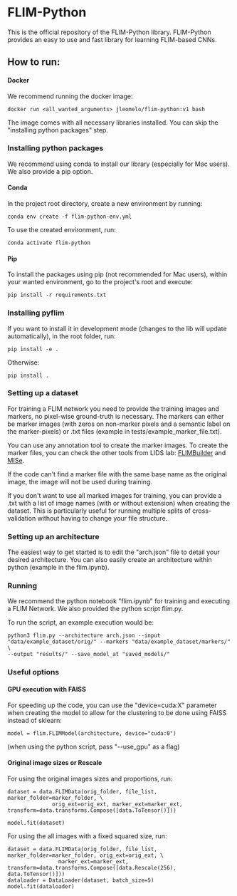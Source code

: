 # FLIM-Python

This is the official repository of the FLIM-Python library. FLIM-Python provides an easy to use and fast library for learning FLIM-based CNNs.

## How to run:
#### Docker
We recommend running the docker image:

```
docker run <all_wanted_arguments> jleomelo/flim-python:v1 bash
```
The image comes with all necessary libraries installed. You can skip the "installing python packages" step.

### Installing python packages
We recommend using conda to install our library (especially for Mac users). We also provide a pip option.
#### Conda
In the project root directory, create a new environment by running:
```
conda env create -f flim-python-env.yml
```

To use the created environment, run:
```
conda activate flim-python
```

#### Pip
To install the packages using pip (not recommended for Mac users), within your wanted environment, go to the project's root and execute:
```
pip install -r requirements.txt
```


### Installing pyflim
If you want to install it in development mode (changes to the lib will update automatically), in the root folder, run:

```
pip install -e .
```

Otherwise:
```
pip install .
```

### Setting up a dataset
For training a FLIM network you need to provide the training images and markers, no pixel-wise ground-truth is necessary. The markers can either be marker images (with zeros on non-marker pixels and a semantic label on the marker-pixels) or .txt files (example in tests/example_marker_file.txt).

You can use any annotation tool to create the marker images. To create the marker files, you can check the other tools from LIDS lab: [FLIMBuilder](https://github.com/LIDS-UNICAMP/FLIM-Builder) and [MISe](https://github.com/LIDS-UNICAMP/MISe).

If the code can't find a marker file with the same base name as the original image, the image will not be used during training.

If you don't want to use all marked images for training, you can provide a .txt with a list of image names (with or without extension) when creating the dataset. This is particularly useful for running multiple splits of cross-validation without having to change your file structure.

### Setting up an architecture
The easiest way to get started is to edit the "arch.json" file to detail your desired architecture. You can also easily create an architecture within python (example in the flim.ipynb).

### Running
We recommend the python notebook "flim.ipynb" for training and executing a FLIM Network. We also provided the python script flim.py.

To run the script, an example execution would be:

```
python3 flim.py --architecture arch.json --input "data/example_dataset/orig/" --markers "data/example_dataset/markers/" \
--output "results/" --save_model_at "saved_models/"
```

### Useful options
#### GPU execution with FAISS
For speeding up the code, you can use the "device=cuda:X" parameter when creating the model to allow for the clustering to be done using FAISS instead of sklearn:
```
model = flim.FLIMModel(architecture, device="cuda:0")
```
(when using the python script, pass "--use_gpu" as a flag)

#### Original image sizes or Rescale

For using the original images sizes and proportions, run:
```
dataset = data.FLIMData(orig_folder, file_list, marker_folder=marker_folder, \
              orig_ext=orig_ext, marker_ext=marker_ext, transform=data.transforms.Compose([data.ToTensor()]))

model.fit(dataset)
```

For using the all images with a fixed squared size, run:
```
dataset = data.FLIMData(orig_folder, file_list, marker_folder=marker_folder, orig_ext=orig_ext, \
                marker_ext=marker_ext, transform=data.transforms.Compose([data.Rescale(256), data.ToTensor()]))
dataloader = DataLoader(dataset, batch_size=5)
model.fit(dataloader)
```
